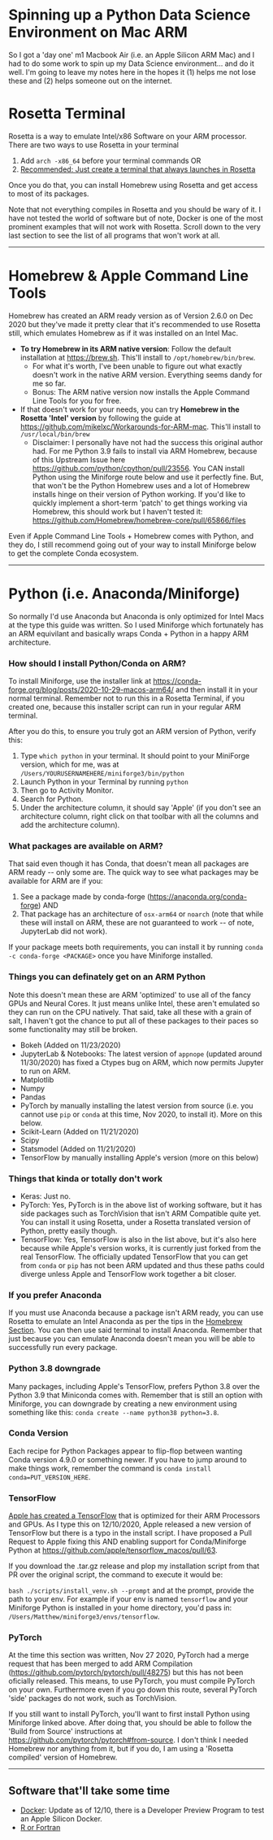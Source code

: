 # Spinning up a Python Data Science Environment on Mac ARM
So I got a 'day one' m1 Macbook Air (i.e. an Apple Silicon ARM Mac) and I had to do some work to spin up my Data Science environment... and do it well. I'm going to leave my notes here in the hopes it (1) helps me not lose these and (2) helps someone out on the internet.

# Rosetta Terminal
Rosetta is a way to emulate Intel/x86 Software on your ARM processor. There are two ways to use Rosetta in your terminal

1. Add `arch -x86_64` before your terminal commands OR
2. [Recommended: Just create a terminal that always launches in Rosetta](https://osxdaily.com/2020/11/18/how-run-homebrew-x86-terminal-apple-silicon-mac/)

Once you do that, you can install Homebrew using Rosetta and get access to most of its packages.

Note that not everything compiles in Rosetta and you should be wary of it. I have not tested the world of software but of note, Docker is one of the most prominent examples that will not work with Rosetta. Scroll down to the very last section to see the list of all programs that won't work at all.

---

# Homebrew & Apple Command Line Tools
Homebrew has created an ARM ready version as of Version 2.6.0 on Dec 2020 but they've made it pretty clear that it's recommended to use Rosetta still, which emulates Homebrew as if it was installed on an Intel Mac.

- **To try Homebrew in its ARM native version**: Follow the default installation at https://brew.sh. This'll install to `/opt/homebrew/bin/brew`.
  - For what it's worth, I've been unable to figure out what exactly doesn't work in the native ARM version. Everything seems dandy for me so far.
  - Bonus: The ARM native version now installs the Apple Command Line Tools for you for free.
- If that doesn't work for your needs, you can try **Homebrew in the Rosetta 'Intel' version** by following the guide at https://github.com/mikelxc/Workarounds-for-ARM-mac. This'll install to `/usr/local/bin/brew`
  - Disclaimer: I personally have not had the success this original author had. For me Python 3.9 fails to install via ARM Homebrew, because of this Upstream Issue here https://github.com/python/cpython/pull/23556. You CAN install Python using the Miniforge route below and use it perfectly fine. But, that won't be the Python Homebrew uses and a lot of Homebrew installs hinge on their version of Python working. If you'd like to quickly implement a short-term 'patch' to get things working via Homebrew, this should work but I haven't tested it: https://github.com/Homebrew/homebrew-core/pull/65866/files

Even if Apple Command Line Tools + Homebrew comes with Python, and they do, I still recommend going out of your way to install Miniforge below to get the complete Conda ecosystem.

---

# Python (i.e. Anaconda/Miniforge)
So normally I'd use Anaconda but Anaconda is only optimized for Intel Macs at the type this guide was written. So I used Miniforge which fortunately has an ARM equivilant and basically wraps Conda + Python in a happy ARM architecture.

### How should I install Python/Conda on ARM?
To install Miniforge, use the installer link at https://conda-forge.org/blog/posts/2020-10-29-macos-arm64/ and then install it in your normal terminal. Remember not to run this in a Rosetta Terminal, if you created one, because this installer script can run in your regular ARM terminal. 

After you do this, to ensure you truly got an ARM version of Python, verify this:
1. Type `which python` in your terminal. It should point to your MiniForge version, which for me, was at `/Users/YOURUSERNAMEHERE/miniforge3/bin/python`
2. Launch Python in your Terminal by running `python`
3. Then go to Activity Monitor.
4. Search for Python.
5. Under the architecture column, it should say 'Apple' (if you don't see an architecture column, right click on that toolbar with all the columns and add the architecture column).

### What packages are available on ARM?
That said even though it has Conda, that doesn't mean all packages are ARM ready -- only some are. The quick way to see what packages may be available for ARM are if you:

1. See a package made by conda-forge (https://anaconda.org/conda-forge) AND
2. That package has an architecture of `osx-arm64` or `noarch` (note that while these will install on ARM, these are not guaranteed to work -- of note, JupyterLab did not work).

If your package meets both requirements, you can install it by running `conda -c conda-forge <PACKAGE>` once you have Miniforge installed.

### Things you can definately get on an ARM Python
Note this doesn't mean these are ARM 'optimized' to use all of the fancy GPUs and Neural Cores. It just means unlike Intel, these aren't emulated so they can run on the CPU natively. That said, take all these with a grain of salt, I haven't got the chance to put all of these packages to their paces so some functionality may still be broken.

- Bokeh (Added on 11/23/2020)
- JupyterLab & Notebooks: The latest version of `appnope` (updated around 11/30/2020) has fixed a Ctypes bug on ARM, which now permits Jupyter to run on ARM.
- Matplotlib
- Numpy
- Pandas
- PyTorch by manually installing the latest version from source (i.e. you cannot use `pip` or `conda` at this time, Nov 2020, to install it). More on this below.
- Scikit-Learn (Added on 11/21/2020)
- Scipy
- Statsmodel (Added on 11/21/2020)
- TensorFlow by manually installing Apple's version (more on this below)

### Things that kinda or totally don't work
- Keras: Just no.
- PyTorch: Yes, PyTorch is in the above list of working software, but it has side packages such as TorchVision that isn't ARM Compatible quite yet. You can install it using Rosetta, under a Rosetta translated version of Python, pretty easily though.
- TensorFlow: Yes, TensorFlow is also in the list above, but it's also here because while Apple's version works, it is currently just forked from the real TensorFlow. The officially updated TensorFlow that you can get from `conda` or `pip` has not been ARM updated and thus these paths could diverge unless Apple and TensorFlow work together a bit closer.

### If you prefer Anaconda
If you must use Anaconda because a package isn't ARM ready, you can use Rosetta to emulate an Intel Anaconda as per the tips in the [Homebrew Section](homebrew-and-rosetta-terminal). You can then use said terminal to install Anaconda. Remember that just because you can emulate Anaconda doesn't mean you will be able to successfully run every package.

### Python 3.8 downgrade
Many packages, including Apple's TensorFlow, prefers Python 3.8 over the Python 3.9 that Miniconda comes with. Remember that is still an option with Miniforge, you can downgrade by creating a new environment using something like this: `conda create --name python38 python=3.8`.

### Conda Version
Each recipe for Python Packages appear to flip-flop between wanting Conda version 4.9.0 or something newer. If you have to jump around to make things work, remember the command is `conda install conda=PUT_VERSION_HERE`.

### TensorFlow
[Apple has created a TensorFlow](https://github.com/apple/tensorflow_macos) that is optimized for their ARM Processors and GPUs. As I type this on 12/10/2020, Apple released a new version of TensorFlow but there is a typo in the install script. I have proposed a Pull Request to Apple fixing this AND enabling support for Conda/Miniforge Python at https://github.com/apple/tensorflow_macos/pull/63.

If you download the .tar.gz release and plop my installation script from that PR over the original script, the command to execute it would be:

`bash ./scripts/install_venv.sh --prompt` and at the prompt, provide the path to your env. For example if your env is named `tensorflow` and your Miniforge Python is installed in your home directory, you'd pass in: `/Users/Matthew/miniforge3/envs/tensorflow`. 

### PyTorch
At the time this section was written, Nov 27 2020, PyTorch had a merge request that has been merged to add ARM Compilation (https://github.com/pytorch/pytorch/pull/48275) but this has not been oficially released. This means, to use PyTorch, you must compile PyTorch on your own. Furthermore even if you go down this route, several PyTorch 'side' packages do not work, such as TorchVision.

If you still want to install PyTorch, you'll want to first install Python using Miniforge linked above. After doing that, you should be able to follow the 'Build from Source' instructions at https://github.com/pytorch/pytorch#from-source. I don't think I needed Homebrew nor anything from it, but if you do, I am using a 'Rosetta compiled' version of Homebrew.

---

## Software that'll take some time
* [Docker](https://www.docker.com/blog/expanding-dockers-developer-preview-program/): Update as of 12/10, there is a Developer Preview Program to test an Apple Silicon Docker.
* [R or Fortran](https://developer.r-project.org/Blog/public/2020/11/02/will-r-work-on-apple-silicon/)
